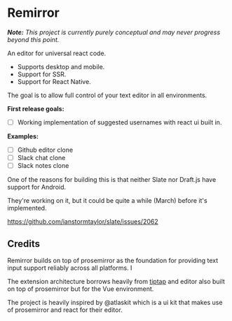 # Remirror

_**Note:** This project is currently purely conceptual and may never progress beyond this point._

An editor for universal react code.

- Supports desktop and mobile.
- Support for SSR.
- Support for React Native.

The goal is to allow full control of your text editor in all environments.

**First release goals:**

- [ ] Working implementation of suggested usernames with react ui built in.

**Examples:**

- [ ] Github editor clone
- [ ] Slack chat clone
- [ ] Slack notes clone

One of the reasons for building this is that neither Slate nor Draft.js have support for Android.

They're working on it, but it could be quite a while (March) before it's implemented.

https://github.com/ianstormtaylor/slate/issues/2062

## Credits

Remirror builds on top of prosemirror as the foundation for providing text input support reliably across all platforms. I

The extension architecture borrows heavily from [tiptap](https://github.com/heyscrumpy/tiptap) and editor also built on top of prosemirror but for the Vue environment.

The project is heavily inspired by @atlaskit which is a ui kit that makes use of prosemirror and react for their editor.

